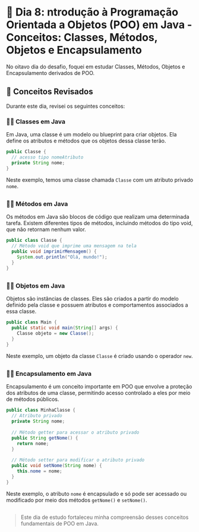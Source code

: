 # 📝 Dia 8: ntrodução à Programação Orientada a Objetos (POO) em Java - Conceitos: Classes, Métodos, Objetos e Encapsulamento

No oitavo dia do desafio, foquei em estudar Classes, Métodos, Objetos e Encapsulamento derivados de POO.

## 🧠 Conceitos Revisados

Durante este dia, revisei os seguintes conceitos:

### ✍🏻 Classes em Java
Em Java, uma classe é um modelo ou blueprint para criar objetos. Ela define os atributos e métodos que os objetos dessa classe terão.

```java
public Classe {
  // acesso tipo nomeAtributo
  private String nome;
}
```
Neste exemplo, temos uma classe chamada `Classe` com um atributo privado `nome`.

##

### ✍🏻 Métodos em Java
Os métodos em Java são blocos de código que realizam uma determinada tarefa. Existem diferentes tipos de métodos, incluindo métodos do tipo void, que não retornam nenhum valor.

```java
public class Classe {
  // Método void que imprime uma mensagem na tela
  public void imprimirMensagem() {
    System.out.println("Olá, mundo!");
  }
}
```
##

### ✍🏻 Objetos em Java
Objetos são instâncias de classes. Eles são criados a partir do modelo definido pela classe e possuem atributos e comportamentos associados a essa classe.

```java
public class Main {
  public static void main(String[] args) {
    Classe objeto = new Classe();
  }
}
```
Neste exemplo, um objeto da classe `Classe` é criado usando o operador `new`.
##

### ✍🏻 Encapsulamento em Java
Encapsulamento é um conceito importante em POO que envolve a proteção dos atributos de uma classe, permitindo acesso controlado a eles por meio de métodos públicos.

```java
public class MinhaClasse {
  // Atributo privado
  private String nome;
  
  // Método getter para acessar o atributo privado
  public String getNome() {
    return nome;
  }
  
  // Método setter para modificar o atributo privado
  public void setNome(String nome) {
    this.nome = nome;
  }
}
```
Neste exemplo, o atributo `nome` é encapsulado e só pode ser acessado ou modificado por meio dos métodos `getNome()` e `setNome()`.

##

> Este dia de estudo fortaleceu minha compreensão desses conceitos fundamentais de POO em Java.
